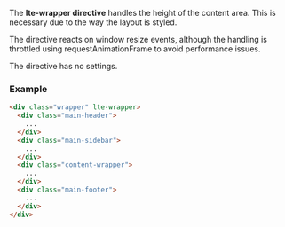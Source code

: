 The **lte-wrapper directive** handles the height of the content area. This is necessary due to the way the layout is styled.

The directive reacts on window resize events, although the handling is throttled using requestAnimationFrame to avoid performance issues.

The directive has no settings.

### Example

```html
<div class="wrapper" lte-wrapper>
  <div class="main-header">
    ...
  </div>
  <div class="main-sidebar">
    ...
  </div>
  <div class="content-wrapper">
    ...
  </div>
  <div class="main-footer">
    ...
  </div>
</div>
```
